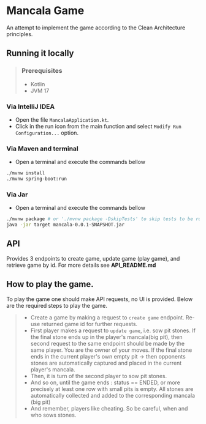 # Mancala Game

An attempt to implement the game according to the Clean Architecture principles.

## Running it locally

> ### Prerequisites
> - Kotlin
> - JVM 17

### Via IntelliJ IDEA

- Open  the file `MancalaApplication.kt`.
- Click in the run icon from the main function and select `Modify Run Configuration...` option.

### Via Maven and terminal

- Open a terminal and execute the commands bellow

```bash
./mvnw install
./mvnw spring-boot:run
```

### Via Jar

- Open a terminal and execute the commands bellow
```bash
./mvnw package # or './mvnw package -DskipTests' to skip tests to be run.
java -jar target mancala-0.0.1-SNAPSHOT.jar
```

## API

Provides 3 endpoints to create game, update game (play game), and retrieve game by id. For more details see **API_README.md**

## How to play the game.

To play the game one should make API requests, no UI is provided. Below are the required steps to play the game.
> - Create a game by making a request to `create game` endpoint. Re-use returned game id for further requests.
> - First player makes a request to `update game`, i.e. sow pit stones. If the final stone ends up in the player's mancala(big pit), then second request to the same endpoint should be made by the same player.
You are the owner of your moves. If the final stone ends in the current player's own empty pit -> then opponents stones are automatically captured and placed in the current player's mancala.
> - Then, it is turn of the second player to sow pit stones. 
> - And so on, until the game ends : status == ENDED, or more precisely at least one row with small pits is empty. All stones are automatically collected and added to the corresponding mancala (big pit)
> - And remember, players like cheating. So be careful, when and who sows stones.